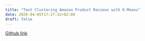 ```yaml
---
title: "Text Clustering Amazon Product Reviews with K-Means"
date: 2020-04-05T17:27:32+02:00
draft: false
---
```

[Github link]()
